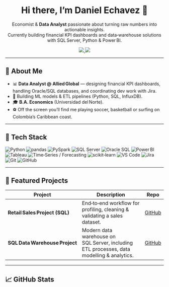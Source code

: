 <!-- Profile README for github.com/dech6 -->
<h1 align="center">Hi there, I’m <strong>Daniel Echavez</strong> 👋</h1>

<p align="center">
  Economist &amp; <strong>Data Analyst</strong> passionate about turning raw numbers into actionable insights.<br/>
  Currently building financial KPI dashboards and data‑warehouse solutions with SQL Server, Python &amp; Power BI.
</p>

<div align="center">
  <a href="https://www.linkedin.com/in/danielalfonsoechavez-chardaux-610984244/">
    <img src="https://img.shields.io/badge/-LinkedIn-0A66C2?logo=linkedin&logoColor=white" />
  </a>
  <a href="mailto:dechavezch1@hotmail.com">
    <img src="https://img.shields.io/badge/-Email-D14836?logo=gmail&logoColor=white" />
  </a>
</div>

---

## 🚀 About Me
- 📊 **Data Analyst @ Allied Global** — designing financial KPI dashboards, handling Oracle/SQL databases, and coordinating dev work with Jira.  
- 🧠 Building ML models &amp; ETL pipelines (Python, SQL, InfluxDB).  
- 🎓 **B.A. Economics** (Universidad del Norte).  
- ⚽ Off the screen you’ll find me playing soccer, basketball or surfing on Colombia’s Caribbean coast.

---

## 🔧 Tech Stack
![Python](https://img.shields.io/badge/-Python-3776AB?logo=python&logoColor=white)
![pandas](https://img.shields.io/badge/-pandas-150458?logo=pandas&logoColor=white)
![PySpark](https://img.shields.io/badge/-PySpark-E25A1C?logo=apachespark&logoColor=white)
![SQL Server](https://img.shields.io/badge/-SQL%20Server-CC2927?logo=microsoftsqlserver&logoColor=white)
![Oracle SQL](https://img.shields.io/badge/-OracleSQL-F80000?logo=oracle&logoColor=white)
![Power BI](https://img.shields.io/badge/-PowerBI-F2C811?logo=powerbi&logoColor=black)
![Tableau](https://img.shields.io/badge/-Tableau-E97627?logo=tableau&logoColor=white)
![Time‑Series / Forecasting](https://img.shields.io/badge/-Time Series‑Forecasting-FFB300?style=flat)
![scikit‑learn](https://img.shields.io/badge/-scikit--learn-F7931E?logo=scikitlearn&logoColor=white)
![VS Code](https://img.shields.io/badge/-VS Code-007ACC?logo=visualstudiocode&logoColor=white)
![Jira](https://img.shields.io/badge/-Jira-0052CC?logo=jira&logoColor=white)
![Git](https://img.shields.io/badge/-Git-F05032?logo=git&logoColor=white)
![GitHub](https://img.shields.io/badge/-GitHub-181717?logo=github&logoColor=white)

---

## 📌 Featured Projects
| Project | Description | Repo |
|---------|-------------|------|
| **Retail Sales Project (SQL)** | End‑to‑end workflow for profiling, cleaning &amp; validating a sales dataset. | [GitHub](https://github.com/dech6/retail-sales-project-SQL) |
| **SQL Data Warehouse Project** | Modern data warehouse on SQL Server, including ETL processes, data modelling &amp; analytics. | [GitHub](https://github.com/dech6/sql-data-warehouse-project) |

---

## 📈 GitHub Stats
<div align="center">
  <img src="https://github-readme-stats
